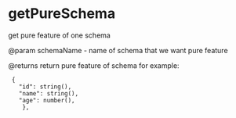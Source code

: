 # getPureSchema

get pure feature of one schema

@param schemaName - name of schema that we want pure feature

@returns return pure feature of schema for example:

```
 {
   "id": string(),
   "name": string(),
   "age": number(),
    },
```
